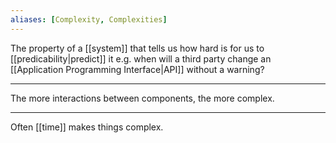 ```yaml
---
aliases: [Complexity, Complexities]
---
```


The property of a [[system]] that tells us how hard is for us to [[predicability|predict]] it e.g. when will a third party change an [[Application Programming Interface|API]] without a warning?

---

The more interactions between components, the more complex.

---

Often [[time]] makes things complex.
